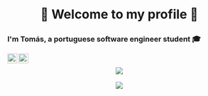 # <p align="center">👋 Welcome to my profile 👋</p>

### I'm Tomás, a portuguese software engineer student 🎓

<a href="https://twitter.com/tomaslopes_dev">
  <img align="left" alt="Tomás Lopes | Twitter" width="22px" src="https://cdn.jsdelivr.net/npm/simple-icons@v3/icons/twitter.svg" />
</a>
<a href="https://www.linkedin.com/in/tom%C3%A1s-lopes-021907172/">
  <img align="left" alt="Tomás Lopes | Linkedin" width="22px" src="https://cdn.jsdelivr.net/npm/simple-icons@v3/icons/linkedin.svg" />
</a>

<br/>

<p align=center>
  <img src="https://github-readme-stats.vercel.app/api?username=tomas050302&count_private=true&show_icons=true&theme=tokyonight&hide=contribs,prs" />
  <br />
  <br />
  <img src="https://github-readme-stats.vercel.app/api/top-langs/?username=tomas050302&layout=compact&theme=tokyonight&langs_count=6" />
</p>
